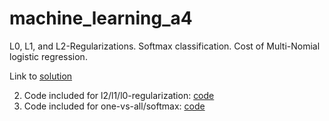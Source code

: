 # machine_learning_a4
L0, L1, and L2-Regularizations. Softmax classification. Cost of Multi-Nomial logistic regression.

Link to [solution](doc/a4ans.pdf)

2. Code included for l2/l1/l0-regularization: [code](code/linear_model.py)
3. Code included for one-vs-all/softmax: [code](code/linear_model.py)
